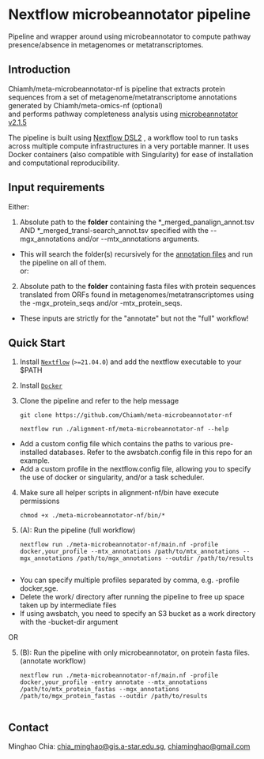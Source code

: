 # Nextflow microbeannotator pipeline

Pipeline and wrapper around using microbeannotator to compute pathway presence/absence in metagenomes or metatranscriptomes.

## Introduction

Chiamh/meta-microbeannotator-nf is pipeline that extracts protein sequences from a set of metagenome/metatranscriptome annotations generated by Chiamh/meta-omics-nf (optional) \
and performs pathway completeness analysis using [microbeannotator v2.1.5](https://github.com/cruizperez/MicrobeAnnotator)

The pipeline is built using [Nextflow DSL2](https://www.nextflow.io/docs/latest/dsl2.html) , a workflow tool to run tasks across multiple compute infrastructures in a very portable manner. 
It uses Docker containers (also compatible with Singularity) for ease of installation and computational reproducibility. 

## Input requirements
Either:
1. Absolute path to the **folder** containing the \*_merged_panalign_annot.tsv AND \*_merged_transl-search_annot.tsv specified with the --mgx_annotations and/or --mtx_annotations arguments. 
* This will search the folder(s) recursively for the [annotation files](https://github.com/Chiamh/meta-omics-nf/blob/main/README.md) and run the pipeline on all of them.  
or:  
2. Absolute path to the **folder** containing fasta files with protein sequences translated from ORFs found in metagenomes/metatranscriptomes using the -mgx_protein_seqs and/or -mtx_protein_seqs.
* These inputs are strictly for the "annotate" but not the "full" workflow!

## Quick Start

1. Install [`Nextflow`](https://www.nextflow.io/docs/latest/getstarted.html#installation) (`>=21.04.0`) and add the nextflow executable to your $PATH

2. Install [`Docker`](https://docs.docker.com/engine/installation/)   

3. Clone the pipeline and refer to the help message
	```
	git clone https://github.com/Chiamh/meta-microbeannotator-nf
	
	nextflow run ./alignment-nf/meta-microbeannotator-nf --help
	```
* Add a custom config file which contains the paths to various pre-installed databases. Refer to the awsbatch.config file in this repo for an example. 
* Add a custom profile in the nextflow.config file, allowing you to specify the use of docker or singularity, and/or a task scheduler.  

4. Make sure all helper scripts in alignment-nf/bin have execute permissions

	```
	chmod +x ./meta-microbeannotator-nf/bin/*
	```

5. (A): Run the pipeline (full workflow)

	```
	nextflow run ./meta-microbeannotator-nf/main.nf -profile docker,your_profile --mtx_annotations /path/to/mtx_annotations --mgx_annotations /path/to/mgx_annotations --outdir /path/to/results
	
	
	```

* You can specify multiple profiles separated by comma, e.g. -profile docker,sge.
* Delete the work/ directory after running the pipeline to free up space taken up by intermediate files
* If using awsbatch, you need to specify an S3 bucket as a work directory with the -bucket-dir argument


OR


5. (B): Run the pipeline with only microbeannotator, on protein fasta files. (annotate workflow)

	```
	nextflow run ./meta-microbeannotator-nf/main.nf -profile docker,your_profile -entry annotate --mtx_annotations /path/to/mtx_protein_fastas --mgx_annotations /path/to/mgx_protein_fastas --outdir /path/to/results


	```

## Contact

Minghao Chia: chia_minghao@gis.a-star.edu.sg, chiaminghao@gmail.com
